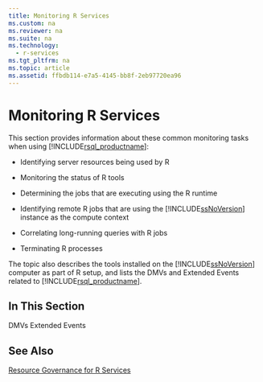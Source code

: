 ```yaml
---
title: Monitoring R Services
ms.custom: na
ms.reviewer: na
ms.suite: na
ms.technology: 
  - r-services
ms.tgt_pltfrm: na
ms.topic: article
ms.assetid: ffbdb114-e7a5-4145-bb8f-2eb97720ea96
---
```

# Monitoring R Services
  This section provides information about these common monitoring tasks when using [!INCLUDE[rsql_productname](../../Token/Other/rsql_productname_md.md)]:  
  
-   Identifying server resources being used by R  
  
-   Monitoring the status of R tools  
  
-   Determining the jobs that are executing using the R runtime  
  
-   Identifying remote R jobs that are using the [!INCLUDE[ssNoVersion](../../Token/Other/ssNoVersion_md.md)] instance as the compute context  
  
-   Correlating long\-running queries with R jobs  
  
-   Terminating R processes  
  
 The topic also describes the tools installed on the [!INCLUDE[ssNoVersion](../../Token/Other/ssNoVersion_md.md)] computer as part of R setup, and lists the DMVs and Extended Events related to [!INCLUDE[rsql_productname](../../Token/Other/rsql_productname_md.md)].  
  
## In This Section

DMVs
Extended Events
  
## See Also  
 [Resource Governance for R Services](../../Topics/TopicNameNotContainA/Resource-Governance-for-R-Services.md)  
  
  